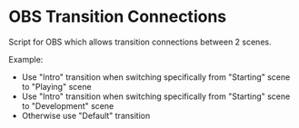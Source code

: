 # OBS Transition Connections
Script for OBS which allows transition connections between 2 scenes.  

Example:  
- Use "Intro" transition when switching specifically from "Starting" scene to "Playing" scene
- Use "Intro" transition when switching specifically from "Starting" scene to "Development" scene
- Otherwise use "Default" transition